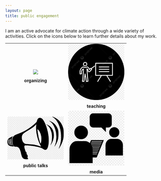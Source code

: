 ```yaml
---
layout: page
title: public engagement
---
```


I am an active advocate for climate action through a wide variety of activities. Click on the icons below to learn further details about my work. 
        
<table id="repo-table" align="center">
<tbody>
<tr>
    <td id="leadership"><center>
      <a href="/public_engagement/leadership/"><img width="180" style="object-fit: contain;" src="/assets/img/leadership.jpg"></a>
      <div style="margin-top: 0.5rem"><b>organizing</b></div>
    </center></td>
    <td id="teaching"><center>
      <a href="/public_engagement/teaching/"><img width="180" style="object-fit: contain;" src="/assets/img/teaching.jpg"></a>
      <div style="margin-top: 0.5rem"><b>teaching</b></div>
    </center></td>
</tr>
<tr>
    <td id="public talks"><center>
      <a href="/public_engagement/public_talks/"><img width="180" style="object-fit: contain;" src="/assets/img/megaphone.png"></a>
      <div style="margin-top: 0.5rem"><b>public talks</b></div>
    </center></td>
    <td id="media"><center>
      <a href="/public_engagement/media/"><img width="180" style="object-fit: contain;" src="/assets/img/media.jpeg"></a>
      <div style="margin-top: 0.5rem"><b>media</b></div>
    </center></td>
</tr>  
</tbody>
</table>
